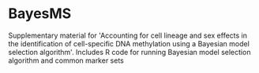 # BayesMS
Supplementary material for 'Accounting for cell lineage and sex effects in the identification of cell-specific DNA methylation using a Bayesian model selection algorithm'.  Includes R code for running Bayesian model selection algorithm and common marker sets
